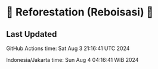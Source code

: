 
# 🌳 Reforestation (Reboisasi) 🌲

## Last Updated

GitHub Actions time: Sat Aug  3 21:16:41 UTC 2024

Indonesia/Jakarta time: Sun Aug  4 04:16:41 WIB 2024
